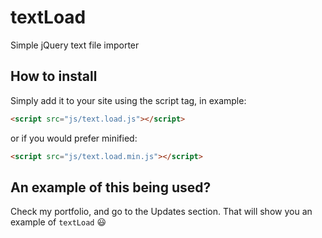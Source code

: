# textLoad
Simple jQuery text file importer

## How to install
Simply add it to your site using the script tag, in example:
```html
<script src="js/text.load.js"></script>
```
or if you would prefer minified:
```html
<script src="js/text.load.min.js"></script>
```
## An example of this being used?
Check my portfolio, and go to the Updates section.
That will show you an example of `textLoad` :smiley:
